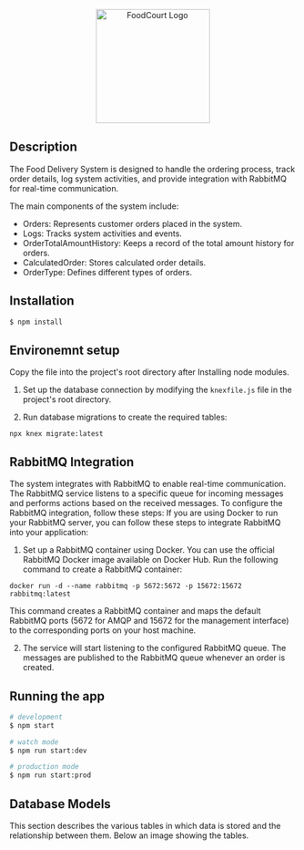 <p align="center">
  <img src="https://res.cloudinary.com/class-attend/image/upload/v1673013921/logo_d3czjj.png" width="200" alt="FoodCourt Logo" />
</p>


## Description

The Food Delivery System is designed to handle the ordering process, track order details, log system activities, and provide integration with RabbitMQ for real-time communication.

The main components of the system include:

- Orders: Represents customer orders placed in the system.
- Logs: Tracks system activities and events.
- OrderTotalAmountHistory: Keeps a record of the total amount history for orders.
- CalculatedOrder: Stores calculated order details.
- OrderType: Defines different types of orders.
## Installation

```bash
$ npm install
```

## Environemnt setup

Copy the file into the project's root directory after Installing node modules.

1. Set up the database connection by modifying the `knexfile.js` file in the project's root directory.

2. Run database migrations to create the required tables:

```
npx knex migrate:latest
```

## RabbitMQ Integration

The system integrates with RabbitMQ to enable real-time communication. The RabbitMQ service listens to a specific queue for incoming messages and performs actions based on the received messages. To configure the RabbitMQ integration, follow these steps:
If you are using Docker to run your RabbitMQ server, you can follow these steps to integrate RabbitMQ into your application:

1. Set up a RabbitMQ container using Docker. You can use the official RabbitMQ Docker image available on Docker Hub. Run the following command to create a RabbitMQ container:

```
docker run -d --name rabbitmq -p 5672:5672 -p 15672:15672 rabbitmq:latest
```

This command creates a RabbitMQ container and maps the default RabbitMQ ports (5672 for AMQP and 15672 for the management interface) to the corresponding ports on your host machine.

2. The service will start listening to the configured RabbitMQ queue. The messages are published to the RabbitMQ queue whenever an order is created.

## Running the app

```bash
# development
$ npm start

# watch mode
$ npm run start:dev

# production mode
$ npm run start:prod


```


## **Database Models**

This section describes the various tables in which data is stored and the relationship between them. Below an image showing the tables.
